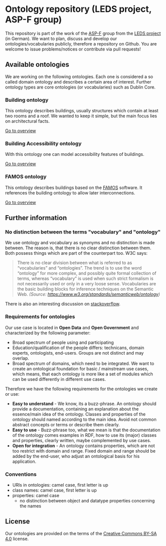 # Ontology repository (LEDS project, ASP-F group)

This repository is part of the work of the [ASP-F](http://www.leds-projekt.de/de/arbeitspakete.html#asp-f---vernetzte-e-government-dienste) group from the [LEDS project](http://www.leds-projekt.de/) (in German). We want to plan, discuss and develop our ontologies/vocabularies publicly, therefore a repository on Github. You are welcome to issue problems/notices or contribute via pull requests!

## Available ontologies

We are working on the following ontologies. Each one is considered a so called domain ontology and describes a certain area of interest. Further ontology types are core ontologies (or vocabularies) such as Dublin Core.

### Building ontology

This ontology describes buildings, usually structures which contain at least two rooms and a roof. We wanted to keep it simple, but the main focus lies on architectural facts.

[Go to overview](https://github.com/AKSW/leds-asp-f-ontologies/tree/master/ontologies/building)

### Building Accessibility ontology

With this ontology one can model accessibility features of buildings.

[Go to overview](https://github.com/AKSW/leds-asp-f-ontologies/tree/master/ontologies/building-accessibility)

### FAMOS ontology

This ontology describes buildings based on the [FAMOS](http://www.kesslersolutions.de/cafm-loesung/cafm-software-famos.html) software. It references the building ontology to allow later interconnections.

[Go to overview](https://github.com/AKSW/leds-asp-f-ontologies/tree/master/ontologies/famos)

## Further information

### No distinction between the terms "vocabulary" and "ontology"

We use ontology and vocabulary as synonyms and no distinction is made between. The reason is, that there is no clear distinction between them. Both possess things which are part of the counterpart too. W3C says:

> There is no clear division between what is referred to as “vocabularies” and “ontologies”. The trend is to use the word “ontology” for more complex, and possibly quite formal collection of terms, whereas “vocabulary” is used when such strict formalism is not necessarily used or only in a very loose sense. Vocabularies are the basic building blocks for inference techniques on the Semantic Web. *(Source: https://www.w3.org/standards/semanticweb/ontology)*

There is also an interesting discussion on [stackoverflow](http://stackoverflow.com/questions/20200270/ontology-vs-vocabulary).

### Requirements for ontologies

Our use case is located in **Open Data** and **Open Government** and characterized by the following parameter:
* Broad spectrum of people using and participating
* Education/qualification of the people differs: technicans, domain experts, ontologists, end-users. Groups are not distinct and may overlap.
* Broad spectrum of domains, which need to be integrated. We want to create an ontological foundation for basic / mainstream use cases, which means, that each ontology is more like a set of modules which can be used differently in different use cases.

Therefore we have the following requirements for the ontologies we create or use:
* **Easy to understand** - We know, its a buzz-phrase. An ontology should provide a documentation, containing an explanation about the essence/main idea of the ontology. Classes and properties of the ontology should named according to the main idea. Avoid not common abstract concepts or terms or describe them clearly.
* **Easy to use** - Buzz-phrase too, what we mean is that the documentation of the ontology comes examples in RDF, how to use its (major) classes and properties, clearly written, maybe complemented by use cases.
* **Open for integration** - An ontology contains properties, which are not too restrict with domain and range. Fixed domain and range should be added by the end-user, who adjust an ontological basis for his application.

### Conventions

* URIs in ontologies: camel case, first letter is up
* class names: camel case, first letter is up
* properties: camel case
  * no distinction between object and datatype properties concerning the names

## License

Our ontologies are provided on the terms of the [Creative Commons BY-SA 4.0](http://creativecommons.org/licenses/by-sa/4.0/) license.
